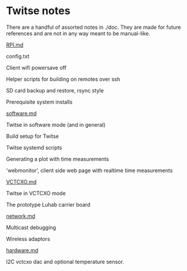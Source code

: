 # Twitse notes

There are a handful of assorted notes in ./doc. They are made for future references and are not in any way meant to be manual-like.



[RPI.md](./RPI.md)

config.txt

Client wifi powersave off

Helper scripts for building on remotes over ssh

SD card backup and restore, rsync style

Prerequisite system  installs



[software.md](./software.md)

Twitse in software mode (and in general)

Build setup for Twitse

Twitse systemd scripts

Generating a plot with time measurements

'webmonitor', client side web page with realtime time measurements



[VCTCXO.md](./VCTCXO.md)

Twitse in VCTCXO mode

The prototype Luhab carrier board



[network.md](./network.md)

Multicast debugging

Wireless adaptors



[hardware.md](./hardware.md)

I2C vctcxo dac and optional temperature sensor.

